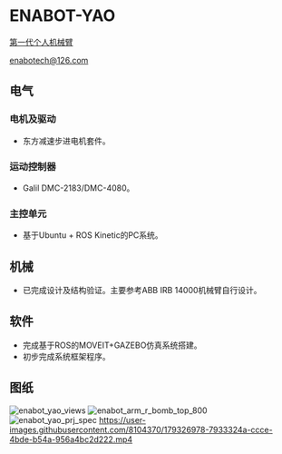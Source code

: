 # ENABOT-YAO
[第一代个人机械臂](https://user-images.githubusercontent.com/8104370/179326978-7933324a-ccce-4bde-b54a-956a4bc2d222.mp4)

enabotech@126.com

## 电气
### 电机及驱动
* 东方减速步进电机套件。
### 运动控制器
* Galil DMC-2183/DMC-4080。
### 主控单元
* 基于Ubuntu + ROS Kinetic的PC系统。
## 机械
* 已完成设计及结构验证。主要参考ABB IRB 14000机械臂自行设计。
## 软件
* 完成基于ROS的MOVEIT+GAZEBO仿真系统搭建。
* 初步完成系统框架程序。
## 图纸
![enabot_yao_views](https://user-images.githubusercontent.com/8104370/178981727-d7a7a5aa-dde7-4a82-aa93-efd1ae59769b.jpg)
![enabot_arm_r_bomb_top_800](https://user-images.githubusercontent.com/8104370/149120200-2b3bb86b-3533-41b5-a885-824d70bac211.JPG)
![enabot_yao_prj_spec](https://user-images.githubusercontent.com/8104370/178981737-4663297f-a54c-4832-a1d7-b44af2ec0b84.jpg)
https://user-images.githubusercontent.com/8104370/179326978-7933324a-ccce-4bde-b54a-956a4bc2d222.mp4

